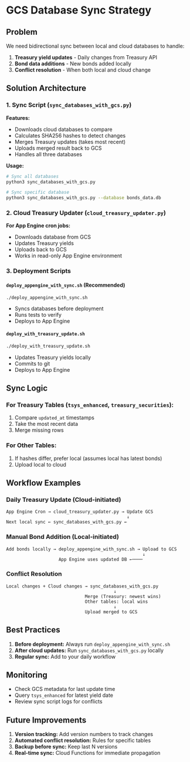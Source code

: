 # GCS Database Sync Strategy

## Problem

We need bidirectional sync between local and cloud databases to handle:
1. **Treasury yield updates** - Daily changes from Treasury API
2. **Bond data additions** - New bonds added locally
3. **Conflict resolution** - When both local and cloud change

## Solution Architecture

### 1. Sync Script (`sync_databases_with_gcs.py`)

**Features:**
- Downloads cloud databases to compare
- Calculates SHA256 hashes to detect changes
- Merges Treasury updates (takes most recent)
- Uploads merged result back to GCS
- Handles all three databases

**Usage:**
```bash
# Sync all databases
python3 sync_databases_with_gcs.py

# Sync specific database
python3 sync_databases_with_gcs.py --database bonds_data.db
```

### 2. Cloud Treasury Updater (`cloud_treasury_updater.py`)

**For App Engine cron jobs:**
- Downloads database from GCS
- Updates Treasury yields
- Uploads back to GCS
- Works in read-only App Engine environment

### 3. Deployment Scripts

#### `deploy_appengine_with_sync.sh` (Recommended)
```bash
./deploy_appengine_with_sync.sh
```
- Syncs databases before deployment
- Runs tests to verify
- Deploys to App Engine

#### `deploy_with_treasury_update.sh`
```bash
./deploy_with_treasury_update.sh
```
- Updates Treasury yields locally
- Commits to git
- Deploys to App Engine

## Sync Logic

### For Treasury Tables (`tsys_enhanced`, `treasury_securities`):
1. Compare `updated_at` timestamps
2. Take the most recent data
3. Merge missing rows

### For Other Tables:
1. If hashes differ, prefer local (assumes local has latest bonds)
2. Upload local to cloud

## Workflow Examples

### Daily Treasury Update (Cloud-initiated)
```
App Engine Cron → cloud_treasury_updater.py → Update GCS
                                              ↓
Next local sync ← sync_databases_with_gcs.py ←
```

### Manual Bond Addition (Local-initiated)
```
Add bonds locally → deploy_appengine_with_sync.sh → Upload to GCS
                                                    ↓
                    App Engine uses updated DB ←────
```

### Conflict Resolution
```
Local changes + Cloud changes → sync_databases_with_gcs.py
                                         ↓
                              Merge (Treasury: newest wins)
                              Other tables: local wins
                                         ↓
                              Upload merged to GCS
```

## Best Practices

1. **Before deployment:** Always run `deploy_appengine_with_sync.sh`
2. **After cloud updates:** Run `sync_databases_with_gcs.py` locally
3. **Regular sync:** Add to your daily workflow

## Monitoring

- Check GCS metadata for last update time
- Query `tsys_enhanced` for latest yield date
- Review sync script logs for conflicts

## Future Improvements

1. **Version tracking:** Add version numbers to track changes
2. **Automated conflict resolution:** Rules for specific tables
3. **Backup before sync:** Keep last N versions
4. **Real-time sync:** Cloud Functions for immediate propagation